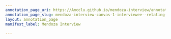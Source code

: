 ```yaml
---
annotation_page_uri: https://Amcclu.github.io/mendoza-interview/annotations/mendoza-interview-canvas-1-interviewee--relating-firsthand-experiences--laughter.json
annotation_page_slug: mendoza-interview-canvas-1-interviewee--relating-firsthand-experiences--laughter
layout: annotation_page
manifest_label: Mendoza Interview

---
```

